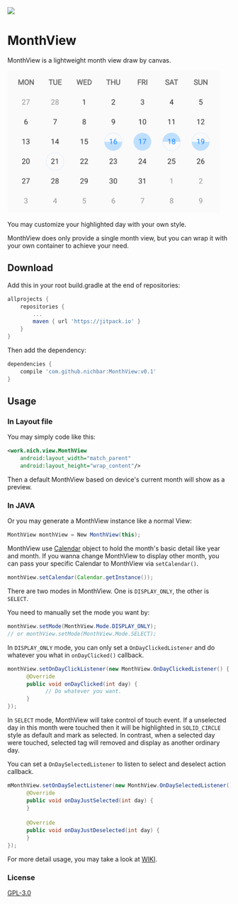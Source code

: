 [![](https://jitpack.io/v/nichbar/MonthView.svg)](https://jitpack.io/#nichbar/MonthView)

# MonthView
MonthView is a lightweight month view draw by canvas.

<img src="images/monthView.png" width="480">

You may customize your highlighted day with your own style.

MonthView does only provide a single month view, but you can wrap it with your own container to achieve your need.
## Download
Add this in your root build.gradle at the end of repositories:

```groovy
allprojects {
	repositories {
		...
		maven { url 'https://jitpack.io' }
	}
}
```
Then add the dependency:

```groovy
dependencies {
	compile 'com.github.nichbar:MonthView:v0.1'
}
```
## Usage

### In Layout file
You may simply code like this:

```xml
<work.nich.view.MonthView
    android:layout_width="match_parent"
    android:layout_height="wrap_content"/>
```
Then a default MonthView based on device's current month will show as a preview. 

### In JAVA

Or you may generate a MonthView instance like a normal View:

```java
MonthView monthView = New MonthView(this);
```
MonthView use [Calendar](https://developer.android.com/reference/java/util/Calendar.html) object to hold the month's basic detail like year and month.
If you wanna change MonthView to display other month, you can pass your specific Calendar to MonthView via ``setCalendar()``.

```java
monthView.setCalendar(Calendar.getInstance());
```

There are two modes in MonthView. One is ``DISPLAY_ONLY``, the other is ``SELECT``.

You need to manually set the mode you want by:

```java
monthView.setMode(MonthView.Mode.DISPLAY_ONLY);
// or monthView.setMode(MonthView.Mode.SELECT);
```

In ``DISPLAY_ONLY`` mode, you can only set a ``OnDayClickedListener`` and do whatever you what in ``onDayClicked()`` callback.

```java
monthView.setOnDayClickListener(new MonthView.OnDayClickedListener() {
      @Override
      public void onDayClicked(int day) {
            // Do whatever you want.
      }
});

```

In ``SELECT`` mode, MonthView will take control of touch event. If a unselected day in this month were touched then it will be highlighted in ```SOLID_CIRCLE``` style as default and mark as selected. In contrast, when a selected day were touched, selected tag will removed and display as another ordinary day.

You can set a ``OnDaySelectedListener`` to listen to select and deselect action callback.

```java
mMonthView.setOnDaySelectListener(new MonthView.OnDaySelectedListener() {
      @Override
      public void onDayJustSelected(int day) {
      }

      @Override
      public void onDayJustDeselected(int day) {
      }
});
```

For more detail usage, you may take a look at [WIKI]().

### License

[GPL-3.0](https://github.com/nichbar/MonthView/blob/master/LICENSE)